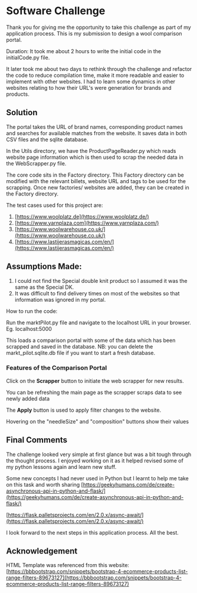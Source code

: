 # Software Challenge

Thank you for giving me the opportunity to take this challenge as part of my application process. This is my submission to design a wool comparison portal.

Duration: It took me about 2 hours to write the initial code in the initialCode.py file.

It later took me about two days to rethink through the challenge and refactor the code to reduce compilation time, make it more readable and easier to implement with other websites. I had to learn some dynamics in other websites relating to how their URL&#39;s were generation for brands and products.

## Solution

The portal takes the URL of brand names, corresponding product names and searches for available matches from the website. It saves data in both CSV files and the sqlite database.

In the Utils directory, we have the ProductPageReader.py which reads website page information which is then used to scrap the needed data in the WebScrapper.py file.

The core code sits in the Factory directory. This Factory directory can be modified with the relevant billets, website URL and tags to be used for the scrapping. Once new factories/ websites are added, they can be created in the Factory directory.

The test cases used for this project are:

1. [https://www.woolplatz.de](https://www.woolplatz.de/)
2. [https://www.yarnplaza.com](https://www.yarnplaza.com/)
3. [https://www.woolwarehouse.co.uk/](https://www.woolwarehouse.co.uk/)
4. [https://www.lastijerasmagicas.com/en/](https://www.lastijerasmagicas.com/en/)

## Assumptions Made:

1. I could not find the Special double knit product so I assumed it was the same as the Special DK.
2. It was difficult to find delivery times on most of the websites so that information was ignored in my portal.

How to run the code:

Run the marktPilot.py file and navigate to the localhost URL in your browser. Eg. localhost:5000

This loads a comparison portal with some of the data which has been scrapped and saved in the database. NB: you can delete the markt\_pilot.sqlite.db file if you want to start a fresh database.

### Features of the Comparison Portal

Click on the **Scrapper** button to initiate the web scrapper for new results.

You can be refreshing the main page as the scrapper scraps data to see newly added data

The **Apply** button is used to apply filter changes to the website.

Hovering on the &quot;needleSize&quot; and &quot;composition&quot; buttons show their values

## Final Comments

The challenge looked very simple at first glance but was a bit tough through the thought process. I enjoyed working on it as it helped revised some of my python lessons again and learn new stuff.

Some new concepts I had never used in Python but I learnt to help me take on this task and worth sharing [https://geekyhumans.com/de/create-asynchronous-api-in-python-and-flask/](https://geekyhumans.com/de/create-asynchronous-api-in-python-and-flask/)

[https://flask.palletsprojects.com/en/2.0.x/async-await/](https://flask.palletsprojects.com/en/2.0.x/async-await/)

I look forward to the next steps in this application process. All the best.

## Acknowledgement

HTML Template was referenced from this website: [https://bbbootstrap.com/snippets/bootstrap-4-ecommerce-products-list-range-filters-89673127](https://bbbootstrap.com/snippets/bootstrap-4-ecommerce-products-list-range-filters-89673127)
